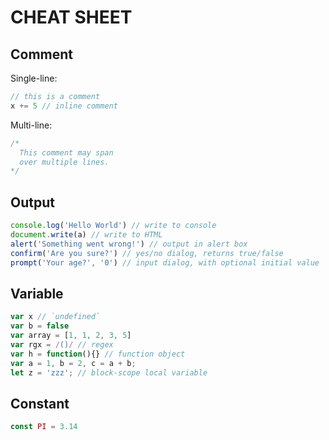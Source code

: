# CHEAT SHEET

## Comment

Single-line:

```js
// this is a comment
x += 5 // inline comment
```

Multi-line:

```js
/*
  This comment may span
  over multiple lines.
*/
```

## Output

```js
console.log('Hello World') // write to console
document.write(a) // write to HTML
alert('Something went wrong!') // output in alert box
confirm('Are you sure?') // yes/no dialog, returns true/false
prompt('Your age?', '0') // input dialog, with optional initial value
```

## Variable

```js
var x // `undefined`
var b = false
var array = [1, 1, 2, 3, 5]
var rgx = /()/ // regex
var h = function(){} // function object
var a = 1, b = 2, c = a + b;
let z = 'zzz'; // block-scope local variable
```

## Constant

```js
const PI = 3.14
```
